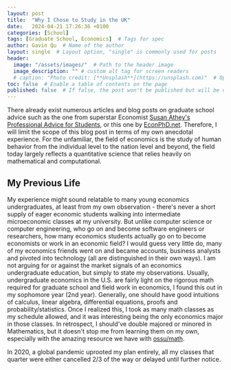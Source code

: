```yaml
---
layout: post
title:  "Why I Chose to Study in the UK"
date:   2024-04-21 17:26:36 +0100
categories: [School]
tags: [Graduate School, Economics]  # Tags for spec
author: Gavin Qu  # Name of the author
layout: single  # Layout option, "single" is commonly used for posts
header:
  image: "/assets/images/"  # Path to the header image
  image_description: "" # custom alt tag for screen readers
  # caption: "Photo credit: [**Unsplash**](https://unsplash.com)"  # Optional caption for the header image
toc: false  # Enable a table of contents on the page
published: false  # If false, the post won't be published but will be drafted
---
```

There already exist numerous articles and blog posts on graduate school advice such as the one from superstar Economist [Susan Athey's Professional Advice for Students](https://gsb-faculty.stanford.edu/susan-athey/professional-advice/), or this one by [EconPhD.net](https://econphd.econwiki.com/guide.htm). Therefore, I will limit the scope of this blog post in terms of my own anecdotal experience. For the unfamiliar, the field of economics is the study of human behavior from the individual level to the nation level and beyond, the field today largely reflects a quantitative science that relies heavily on mathematical and computational. 

## My Previous Life
My experience might sound relatable to many young economics undergraduates, at least from my own observation - there's never a short supply of eager economic students walking into intermediate microeconomic classes at my university. But unlike computer science or computer engineering, who go on and become software engineers or researchers, how many economics students actually go on to become economists or work in an economic field? I would guess very little do, many of my economics friends went on and became accounts, business analysts and pivoted into technology (all are distinguished in their own ways). I am not arguing for or against the market signals of an economics undergraduate education, but simply to state my observations. Usually, undergraduate economics in the U.S. are fairly light on the rigorous math required for graduate school and field work in economics, I found this out in my sophomore year (2nd year). Generally, one should have good intuitions of calculus, linear algebra, differential equations, proofs and probability/statistics. Once I realized this, I took as many math classes as my schedule allowed, and it was interesting being the only economics major in those classes. In retrospect, I should've double majored or minored in Mathematics, but it doesn't stop me from learning them on my own, especially with the amazing resource we have with [ossu/math](https://github.com/ossu/math). 

In 2020, a global pandemic uprooted my plan entirely, all my classes that quarter were either cancelled 2/3 of the way or delayed until further notice. 